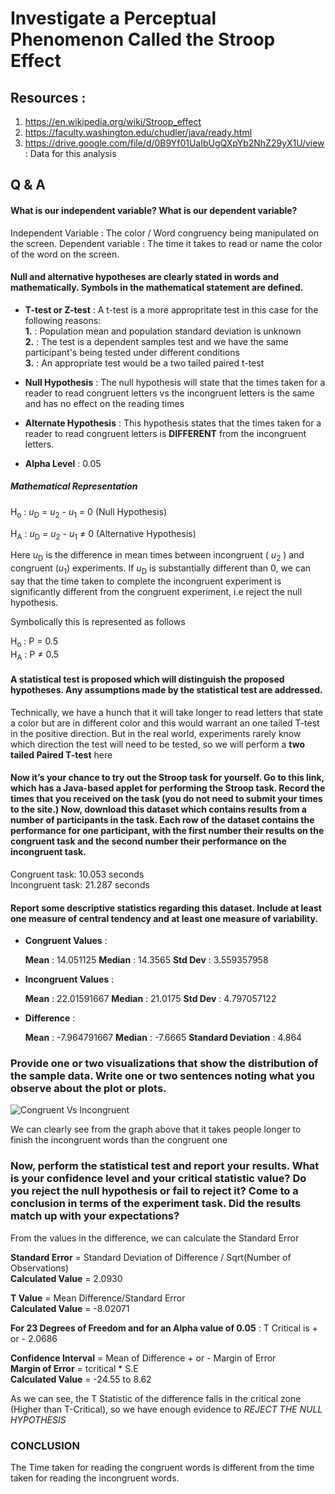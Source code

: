 # Investigate a Perceptual Phenomenon Called the Stroop Effect

## Resources :

1. https://en.wikipedia.org/wiki/Stroop_effect
2. https://faculty.washington.edu/chudler/java/ready.html
3. https://drive.google.com/file/d/0B9Yf01UaIbUgQXpYb2NhZ29yX1U/view : Data for this analysis

## Q & A

#### What is our independent variable? What is our dependent variable?

Independent Variable : The color / Word congruency being manipulated on the screen. 
Dependent variable : The time it takes to read or name the color of the word on the screen. 

#### Null and alternative hypotheses are clearly stated in words and mathematically. Symbols in the mathematical statement are defined.

* **T-test or Z-test** : A t-test is a more appropritate test in this case for the following reasons:  
  **1.** : Population mean and population standard deviation is unknown  
  **2.** : The test is a dependent samples test and we have the same participant's being tested under different conditions  
  **3.** : An appropriate test would be a two tailed paired t-test  

* **Null Hypothesis** : The null hypothesis will state that the times taken for a reader to read congruent letters vs the incongruent letters is the same and has no effect on the reading times


* **Alternate Hypothesis** : This hypothesis states that the times taken for a reader to read congruent letters is **DIFFERENT** from the incongruent letters. 


* **Alpha Level** : 0.05

##### Mathematical Representation  
  
H<sub>o</sub> : *u*<sub>D</sub> = *u*<sub>2</sub> - *u*<sub>1</sub> = 0 (Null Hypothesis)  
  
H<sub>A</sub> : *u*<sub>D</sub> = *u*<sub>2</sub> - *u*<sub>1</sub> ≠ 0 (Alternative Hypothesis)  
  
Here *u*<sub>D</sub> is the difference in mean times between incongruent ( *u*<sub>2</sub> ) and congruent (*u*<sub>1</sub>) experiments. If *u*<sub>D</sub> is substantially different than 0, we can say that the time taken to complete the incongruent experiment is significantly different from the congruent experiment, i.e reject the null hypothesis. 

Symbolically this is represented as follows
    
H<sub>o</sub> : P = 0.5  
H<sub>A</sub> : P ≠ 0.5

#### A statistical test is proposed which will distinguish the proposed hypotheses. Any assumptions made by the statistical test are addressed.

Technically, we have a hunch that it will take longer to read letters that state a color but are in different color and this would warrant an one tailed T-test in the positive direction. But in the real world, experiments rarely know which direction the test will need to be tested, so we will perform a **two tailed Paired T-test** here


#### Now it’s your chance to try out the Stroop task for yourself. Go to this link, which has a Java-based applet for performing the Stroop task. Record the times that you received on the task (you do not need to submit your times to the site.) Now, download this dataset which contains results from a number of participants in the task. Each row of the dataset contains the performance for one participant, with the first number their results on the congruent task and the second number their performance on the incongruent task.

Congruent task: 10.053 seconds  
Incongruent task: 21.287 seconds

#### Report some descriptive statistics regarding this dataset. Include at least one measure of central tendency and at least one measure of variability.

* **Congruent Values** :  
  
  **Mean** : 14.051125
  **Median** : 14.3565
  **Std Dev** : 3.559357958
  
* **Incongruent Values** :  
  
  **Mean** : 22.01591667
  **Median** : 21.0175
  **Std Dev** : 4.797057122
  
* **Difference** :  
    
    **Mean** : -7.964791667
    **Median** : -7.6665
    **Standard Deviation** : 4.864

### Provide one or two visualizations that show the distribution of the sample data. Write one or two sentences noting what you observe about the plot or plots.


![Congruent Vs Incongruent](https://github.com/Suryak1986/Udacity-Data-Analyst/blob/master/CvIC.PNG)



We can clearly see from the graph above that it takes people longer to finish the incongruent words than the congruent one

### Now, perform the statistical test and report your results. What is your confidence level and your critical statistic value? Do you reject the null hypothesis or fail to reject it? Come to a conclusion in terms of the experiment task. Did the results match up with your expectations?

From the values in the difference, we can calculate the Standard Error  
  
**Standard Error** = Standard Deviation of Difference / Sqrt(Number of Observations)    
**Calculated Value** = 2.0930  
  
**T Value** = Mean Difference/Standard Error    
**Calculated Value** = -8.02071  
  
**For 23 Degrees of Freedom and for an Alpha value of 0.05** : T Critical is + or - 2.0686  
  
**Confidence Interval** = Mean of Difference + or - Margin of Error  
**Margin of Error** = tcritical * S.E  
**Calculated Value** = -24.55 to 8.62  

As we can see, the T Statistic of the difference falls in the critical zone (Higher than T-Critical), so we have enough evidence to *REJECT THE NULL HYPOTHESIS*

### CONCLUSION   
  
The Time taken for reading the congruent words is different from the time taken for reading the incongruent words. 
        

